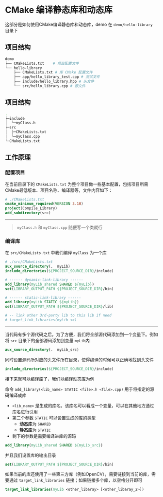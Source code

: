 # CMake 编译静态库和动态库

这部分是如何使用CMake编译静态库和动态库，demo 在 `demo/hello-library` 目录下


## 项目结构

```bash
demo
├── CMakeLists.txt    # 项目配置文件
└── hello-library
    ├── CMakeLists.txt # 库 CMake 配置文件
    ├── app/hello_library_test.cpp # 测试文件
    ├── include/hello_library.hpp # 头文件
    └── src/hello_library.cpp # 源文件

```




## 项目结构
```bash
.
├─include
│  └─myClass.h
├─src
│  ├─CMakeLists.txt
│  └─myClass.cpp
└─CMakeLists.txt
```

## 工作原理
### 配置项目
在当前目录下的 `CMakeLists.txt` 为整个项目做一些基本配置，包括项目所需CMake最低版本、项目名称、编译器等，文件内容如下：
```cmake
# ./CMakeLists.txt
cmake_minimum_required(VERSION 3.10)
project(Compile_Library)
add_subdirectory(src)
```
---
> `myClass.h` 和 `myClass.cpp` 随便写一个类就行

### 编译库


在 `src/CMakeLists.txt` 中我们编译 `myClass` 为一个库
```cmake
# ./src/CMakeLists.txt
aux_source_directory(.  myLib)
include_directories(${PROJECT_SOURCE_DIR}/include)

# ------ dynamic-link-library ------
add_library(myLib_shared SHARED ${myLib})
set(LIBRARY_OUTPUT_PATH ${PROJECT_SOURCE_DIR}/bin)

# ------ static-link-library ------
add_library(myLib STATIC ${myLib})
set(LIBRARY_OUTPUT_PATH ${PROJECT_SOURCE_DIR}/lib)

# -- link other 3rd-party lib to this lib if need
# target_link_libraries(myLib <>)
```
---
当代码有多个源代码之后，为了方便，我们将全部源代码添加到一个变量下。例如将 `src` 目录下的全部源码添加到变量 `myLib`内 
```cmake
aux_source_directory(.  myLib_src)
```

同时设置源码所对应的头文件所在目录，使得编译的时候可以正确地找到头文件
```cmake
include_directories(${PROJECT_SOURCE_DIR}/include)
```

接下来就可以编译库了，我们以编译动态库为例

命令 `add_library(<lib_name> STATIC <file>.h <file>.cpp)` 用于将指定的源码编译成库
- `<lib_name>` 是生成的库名，该库名可以看成一个变量，可以在其他地方通过库名进行引用
- 第二个参数 `STATIC` 可以设置生成的库的类型
  - **动态库**为 `SHARED`
  - **静态库**为 `STATIC`
- 剩下的参数是需要编译进库的源码

```cmake
add_library(myLib_shared SHARED ${myLib_src})
```

并且我们设置库的输出目录
```cmake
set(LIBRARY_OUTPUT_PATH ${PROJECT_SOURCE_DIR}/bin)
```

如果当前的库还使用了一些第三方库（例如OpenCV），需要链接到当前的库，需要通过 `target_link_libraries` 链接；如果链接多个库，以空格分开即可
```cmake
target_link_libraries(myLib <other_libaray> [<other_libaray_2>])
```
